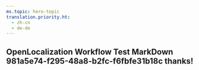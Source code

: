 ```yaml
---
ms.topic: hero-topic
translation.priority.ht: 
  - zh-cn
  - de-de
---
```

## OpenLocalization Workflow Test MarkDown 981a5e74-f295-48a8-b2fc-f6fbfe31b18c thanks!
